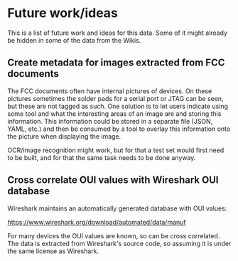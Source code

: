 # Future work/ideas

This is a list of future work and ideas for this data. Some of it might already
be hidden in some of the data from the Wikis.

## Create metadata for images extracted from FCC documents

The FCC documents often have internal pictures of devices. On these pictures
sometimes the solder pads for a serial port or JTAG can be seen, but these are
not tagged as such. One solution is to let users indicate using some tool and
what the interesting areas of an image are and storing this information. This
information could be stored in a separate file (JSON, YAML, etc.) and then be
consumed by a tool to overlay this information onto the picture when displaying
the image.

OCR/image recognition might work, but for that a test set would first need to
be built, and for that the same task needs to be done anyway.

## Cross correlate OUI values with Wireshark OUI database

Wireshark maintains an automatically generated database with OUI values:

<https://www.wireshark.org/download/automated/data/manuf>

For many devices the OUI values are known, so can be cross correlated. The data
is extracted from Wireshark's source code, so assuming it is under the same
license as Wireshark.
